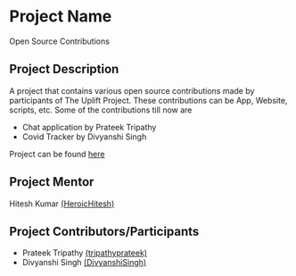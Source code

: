 # Project Name

Open Source Contributions

## Project Description

A project that contains various open source contributions made by participants of The Uplift Project. These contributions can be App, Website, scripts, etc. Some of the contributions till now are

- Chat application by Prateek Tripathy
- Covid Tracker by Divyanshi Singh

Project can be found [here](https://github.com/The-Uplift-Project/open-source-development/tree/Team-OS2)

## Project Mentor

Hitesh Kumar [(HeroicHitesh)](https://github.com/HeroicHitesh)

## Project Contributors/Participants

- Prateek Tripathy [(tripathyprateek)](https://github.com/tripathyprateek)
- Divyanshi Singh [(DivyanshiSingh)](https://github.com/DivyanshiSingh)
